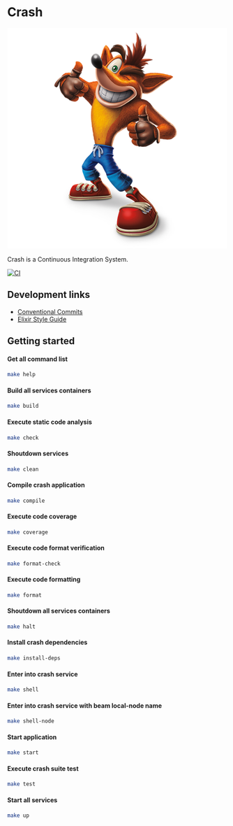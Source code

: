 # Crash

![Crash from Crash Bandicoot™](https://github.com/spawnfest/crash/blob/master/media/crash-bandicoot.png)

Crash is a Continuous Integration System.

[![CI](https://github.com/spawnfest/crash/actions/workflows/crash-ci.yml/badge.svg)](https://github.com/spawnfest/crash/actions/workflows/crash-ci.yml)


## Development links

  * [Conventional Commits][1]
  * [Elixir Style Guide][2]

  [1]: https://www.conventionalcommits.org/en/v1.0.0/
  [2]: https://github.com/christopheradams/elixir_style_guide


## Getting started

#### Get all command list

```bash
make help
```

#### Build all services containers

```bash
make build
```

#### Execute static code analysis

```bash
make check
```

#### Shoutdown services

```bash
make clean
```

#### Compile crash application

```bash
make compile
```

#### Execute code coverage

```bash
make coverage
```

#### Execute code format verification

```bash
make format-check
```

#### Execute code formatting

```bash
make format
```

#### Shoutdown all services containers

```bash
make halt
```

#### Install crash dependencies

```bash
make install-deps
```

#### Enter into crash service

```bash
make shell
```

#### Enter into crash service with beam local-node name

```bash
make shell-node
```

#### Start application

```bash
make start
```

#### Execute crash suite test

```bash
make test
```

#### Start all services

```bash
make up
```
